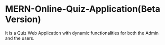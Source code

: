 # MERN-Online-Quiz-Application(Beta Version)
It is a Quiz Web Application with dynamic functionalities for both the Admin and the users.
